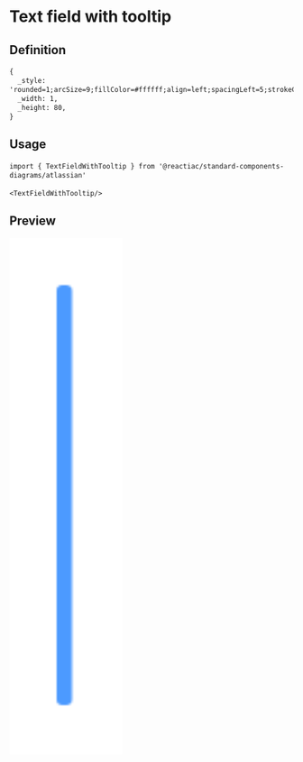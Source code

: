 # Text field with tooltip

## Definition

```
{
  _style: 'rounded=1;arcSize=9;fillColor=#ffffff;align=left;spacingLeft=5;strokeColor=#4C9AFF;html=1;strokeWidth=2;fontSize=12',
  _width: 1,
  _height: 80,
}
```

## Usage

```
import { TextFieldWithTooltip } from '@reactiac/standard-components-diagrams/atlassian'

<TextFieldWithTooltip/>
```

## Preview

<img src="./text-field-with-tooltip.png" width="200"/>

